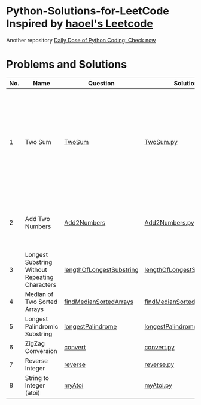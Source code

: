 # Python-Solutions-for-LeetCode Inspired by [haoel's Leetcode](https://github.com/haoel/leetcode)
Another repository [Daily Dose of Python Coding: Check now](https://github.com/sudhamshu091/Daily-Dose-of-Python-Coding)
# Problems and Solutions
No. | Name | Question | Solution | Remarks 
--- | --- | --- | --- | --- 
1 | Two Sum | [TwoSum](https://leetcode.com/problems/two-sum/) | [TwoSum.py](Qsn1/TwoSum.py) | Start finding if there a match between the target value -each number and the subsequent element in the nums vector. 
2 | Add Two Numbers | [Add2Numbers](https://leetcode.com/problems/add-two-numbers/) | [Add2Numbers.py](Qsn2/Add2Numbers.py) | We have to take care of the carry bit after addition of LSB numbers
3 | Longest Substring Without Repeating Characters | [lengthOfLongestSubstring](https://leetcode.com/problems/longest-substring-without-repeating-characters/) | [lengthOfLongestSubstring.py](Qsn3/lengthOfLongestSubstring.py) | aaaa 
4 | Median of Two Sorted Arrays | [findMedianSortedArrays](https://leetcode.com/problems/median-of-two-sorted-arrays/) | [findMedianSortedArrays.py](Qsn4/findMedianSortedArrays.py) | aaaa 
5 | Longest Palindromic Substring | [longestPalindrome](https://leetcode.com/problems/longest-palindromic-substring/) | [longestPalindrome.py](Qsn5/longestPalindrome.py) | aaaa 
6 | ZigZag Conversion | [convert](https://leetcode.com/problems/zigzag-conversion/) | [convert.py](Qsn6/convert.py) | aaaa  
7 | Reverse Integer | [reverse](https://leetcode.com/problems/reverse-integer/) | [reverse.py](Qsn7/reverse.py) | aaaa 
8 | String to Integer (atoi) | [myAtoi](https://leetcode.com/problems/string-to-integer-atoi/) | [myAtoi.py](Qsn8/myAtoi.py) | aaaa 
